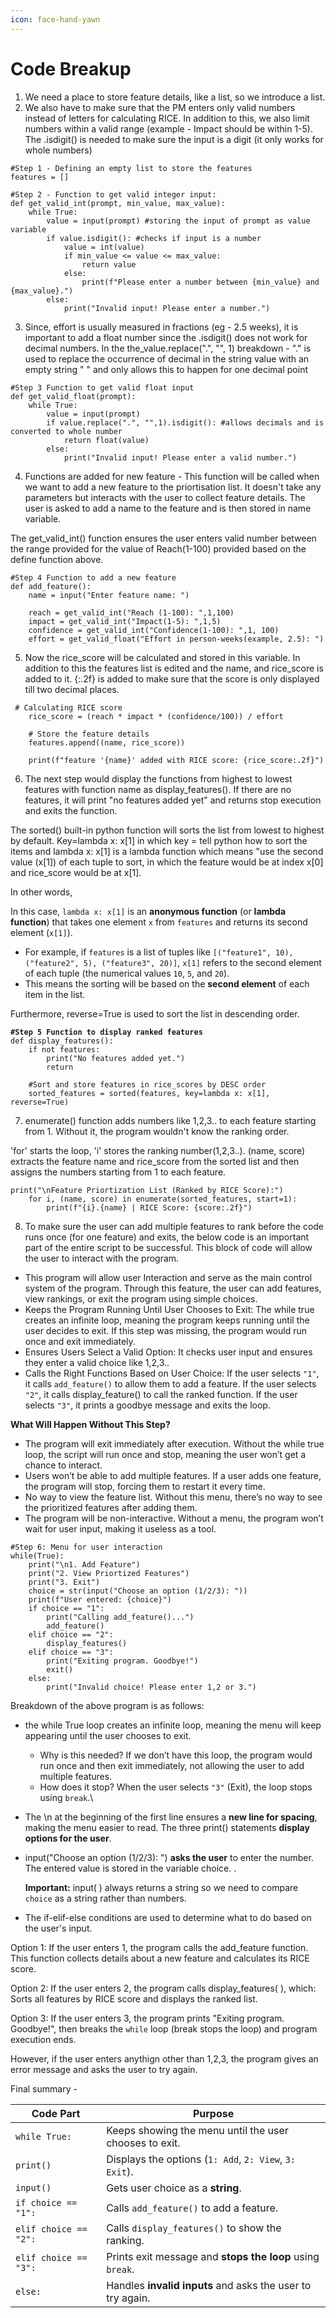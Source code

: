 ```yaml
---
icon: face-hand-yawn
---
```


# Code Breakup

1. We need a place to store feature details, like a list, so we introduce a list.
2. We also have to make sure that the PM enters only valid numbers instead of letters for calculating RICE. In addition to this, we also limit numbers within a valid range (example - Impact should be within 1-5). The .isdigit() is needed to make sure the input is a digit (it only works for whole numbers)

```
#Step 1 - Defining an empty list to store the features
features = []

#Step 2 - Function to get valid integer input:
def get_valid_int(prompt, min_value, max_value):
	while True: 
		value = input(prompt) #storing the input of prompt as value variable
		if value.isdigit(): #checks if input is a number
			value = int(value)
			if min_value <= value <= max_value:
				return value
			else:
				print(f"Please enter a number between {min_value} and {max_value}.")
		else:
			print("Invalid input! Please enter a number.")

```

3. Since, effort is usually measured in fractions (eg - 2.5 weeks), it is important to add a float number since the .isdigit() does not work for decimal numbers. In the the\_value.replace(".", "", 1) breakdown - "." is used to replace the occurrence of decimal in the string value with an empty string " " and only allows this to happen for one decimal point

```
#Step 3 Function to get valid float input
def get_valid_float(prompt):
	while True:
		value = input(prompt)
		if value.replace(".", "",1).isdigit(): #allows decimals and is converted to whole number 
			return float(value)
		else:
			print("Invalid input! Please enter a valid number.") 
```

4. Functions are added for new feature - This function will be called when we want to add a new feature to the priortisation list. It doesn't take any parameters but interacts with the user to collect feature details. The user is asked to add a name to the feature and is then stored in name variable.

The get\_valid\_int() function ensures the user enters valid number between the range provided for the value of Reach(1-100) provided based on the define function above.

```
#Step 4 Function to add a new feature 
def add_feature():
	name = input("Enter feature name: ")

	reach = get_valid_int("Reach (1-100): ",1,100)
	impact = get_valid_int("Impact(1-5): ",1,5)
	confidence = get_valid_int("Confidence(1-100): ",1, 100)
	effort = get_valid_float("Effort in person-weeks(example, 2.5): ")
```

5. Now the rice\_score will be calculated and stored in this variable. In addition to this the features list is edited and the name, and rice\_score is added to it. {:.2f} is added to make sure that the score is only displayed till two decimal places.

```
 # Calculating RICE score
	rice_score = (reach * impact * (confidence/100)) / effort

    # Store the feature details
	features.append((name, rice_score))

	print(f"feature '{name}' added with RICE score: {rice_score:.2f}")
```

6. The next step would display the functions from highest to lowest features with function name as display\_features(). If there are no features, it will print "no features added yet" and returns stop execution and exits the function.

The sorted() built-in python function will sorts the list from lowest to highest by default. Key=lambda x: x\[1] in which key = tell python how to sort the items and lambda x: x\[1] is a lambda function which means "use the second value (x\[1]) of each tuple to sort, in which the feature would be at index x\[0] and rice\_score would be at x\[1].

In other words,

In this case, `lambda x: x[1]` is an **anonymous function** (or **lambda function**) that takes one element `x` from `features` and returns its second element (`x[1]`).

* For example, if `features` is a list of tuples like `[("feature1", 10), ("feature2", 5), ("feature3", 20)]`, `x[1]` refers to the second element of each tuple (the numerical values `10`, `5`, and `20`).
* This means the sorting will be based on the **second element** of each item in the list.

Furthermore, reverse=True is used to sort the list in descending order.

<pre><code><strong>#Step 5 Function to display ranked features
</strong>def display_features():
	if not features:
		print("No features added yet.")
		return

	#Sort and store features in rice_scores by DESC order
	sorted_features = sorted(features, key=lambda x: x[1], reverse=True)
</code></pre>

7. enumerate() function adds numbers like 1,2,3.. to each feature starting from 1. Without it, the program wouldn't know the ranking order.

'for' starts the loop, 'i' stores the ranking number(1,2,3..). (name, score) extracts the feature name and rice\_score from the sorted list and then assigns the numbers starting from 1 to each feature.

```
print("\nFeature Priortization List (Ranked by RICE Score):")
	for i, (name, score) in enumerate(sorted_features, start=1):
		print(f"{i}.{name} | RICE Score: {score:.2f}")
```

8. To make sure the user can add multiple features to rank before the code runs once (for one feature) and exits, the below code is an important part of the entire script to be successful. This block of code will allow the user to interact with the program.

* This program will allow user Interaction and serve as the main control system of the program. Through this feature, the user can add features, view rankings, or exit the program using simple choices.
* Keeps the Program Running Until User Chooses to Exit: The while true creates an infinite loop, meaning the program keeps running until the user decides to exit. If this step was missing, the program would run once and exit immediately.
* Ensures Users Select a Valid Option: It checks user input and ensures they enter a valid choice like 1,2,3..
* Calls the Right Functions Based on User Choice: If the user selects `"1"`, it calls `add_feature()` to allow them to add a feature. If the user selects `"2"`, it calls display\_feature() to call the ranked function. If the user selects `"3"`, it prints a goodbye message and exits the loop.

**What Will Happen Without This Step?**



* The program will exit immediately after execution. Without the while true loop, the script will run once and stop, meaning the user won’t get a chance to interact.
* Users won’t be able to add multiple features. If a user adds one feature, the program will stop, forcing them to restart it every time.
* No way to view the feature list. Without this menu, there’s no way to see the prioritized features after adding them.
* The program will be non-interactive. Without a menu, the program won’t wait for user input, making it useless as a tool.

```
#Step 6: Menu for user interaction
while(True):
	print("\n1. Add Feature")
	print("2. View Priortized Features")
	print("3. Exit")
	choice = str(input("Choose an option (1/2/3): "))
	print(f"User entered: {choice}")
	if choice == "1":
		print("Calling add_feature()...")
		add_feature()
	elif choice == "2":
		display_features()
	elif choice == "3":
		print("Exiting program. Goodbye!")
		exit()
	else:
		print("Invalid choice! Please enter 1,2 or 3.")
```

Breakdown of the above program is as follows:

* the while True loop creates an infinite loop, meaning the menu will keep appearing until the user chooses to exit.
  * Why is this needed? If we don’t have this loop, the program would run once and then exit immediately, not allowing the user to add multiple features.
  * How does it stop? When the user selects `"3"` (Exit), the loop stops using `break`.\\
* The \n at the beginning of the first line ensures a **new line for spacing**, making the menu easier to read. The three print() statements **display options for the user**.
*   input("Choose an option (1/2/3): ") **asks the user** to enter the number. The entered value is stored in the variable choice. .

    **Important:** input( ) always returns a string so we need to compare `choice` as a string rather than numbers.
* The if-elif-else conditions are used to determine what to do based on the user's input.

Option 1: If the user enters 1, the program calls the add\_feature function. This function collects details about a new feature and calculates its RICE score.

Option 2: If the user enters 2, the program calls display\_features( ), which: Sorts all features by RICE score and displays the ranked list.

Option 3: If the user enters 3, the program prints "Exiting program. Goodbye!", then breaks the `while` loop (break stops the loop) and program execution ends.

However, if the user enters anythign other than 1,2,3, the program gives an error message and asks the user to try again.

Final summary -

| **Code Part**         | **Purpose**                                                |
| --------------------- | ---------------------------------------------------------- |
| `while True:`         | Keeps showing the menu until the user chooses to exit.     |
| `print()`             | Displays the options (`1: Add`, `2: View`, `3: Exit`).     |
| `input()`             | Gets user choice as a **string**.                          |
| `if choice == "1":`   | Calls `add_feature()` to add a feature.                    |
| `elif choice == "2":` | Calls `display_features()` to show the ranking.            |
| `elif choice == "3":` | Prints exit message and **stops the loop** using `break`.  |
| `else:`               | Handles **invalid inputs** and asks the user to try again. |
